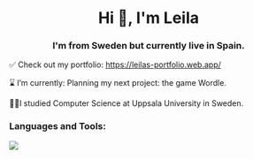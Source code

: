 <h1 align="center">Hi 👋, I'm Leila</h1>
<h3 align="center">I'm from Sweden but currently live in Spain.</h3>


 ✅ Check out my portfolio: <a target="_blank" href="https://leilas-portfolio.web.app/">https://leilas-portfolio.web.app/</a> 
 
⌛ I’m currently: Planning my next project: the game Wordle.

 👩‍🎓I studied Computer Science at Uppsala University in Sweden.


<h3 align="left">Languages and Tools:</h3>
<p align="left">
  <a href="https://skillicons.dev">
    <img src="https://skillicons.dev/icons?i=react,ts,svelte,git,tailwind,nodejs,mongodb,wordpress,swift,angular" />
  </a>
</p>


